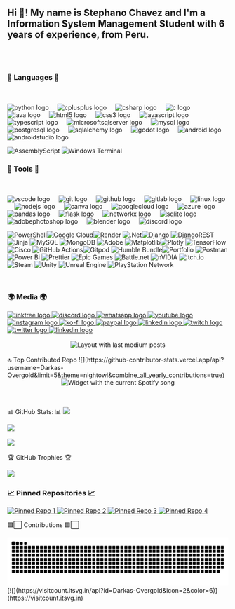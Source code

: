 <!DOCTYPE HTML>
<html lang="SP">
<head>
    <meta charset="UTF-8">
    <meta name="viewport" content="width=device-width, initial-scale=1.0">
    <h2 align="left">Hi 👋! My name is Stephano Chavez and I'm a Information System Management Student with 6 years of experience, from Peru.</h2>
    <br><br>
    <h3 align="left">💬 Languages 💬</h3>
    <br><br>
    <div align="left">
        <img src="https://cdn.jsdelivr.net/gh/devicons/devicon/icons/python/python-original.svg" height="30" alt="python logo" />
        <img width="12" />
        <img src="https://cdn.jsdelivr.net/gh/devicons/devicon/icons/cplusplus/cplusplus-original.svg" height="30" alt="cplusplus logo" />
        <img width="12" />
        <img src="https://cdn.jsdelivr.net/gh/devicons/devicon/icons/csharp/csharp-original.svg" height="30" alt="csharp logo" />
        <img width="12" />
        <img src="https://cdn.jsdelivr.net/gh/devicons/devicon/icons/c/c-original.svg" height="30" alt="c logo" />
        <img width="12" />
        <img src="https://cdn.jsdelivr.net/gh/devicons/devicon/icons/java/java-original.svg" height="30" alt="java logo" />
        <img width="12" />
        <img src="https://cdn.jsdelivr.net/gh/devicons/devicon/icons/html5/html5-original.svg" height="30" alt="html5 logo" />
        <img width="12" />
        <img src="https://cdn.jsdelivr.net/gh/devicons/devicon/icons/css3/css3-original.svg" height="30" alt="css3 logo" />
        <img width="12" />
        <img src="https://cdn.jsdelivr.net/gh/devicons/devicon/icons/javascript/javascript-original.svg" height="30" alt="javascript logo" />
        <img width="12" />
        <img src="https://cdn.jsdelivr.net/gh/devicons/devicon/icons/typescript/typescript-original.svg" height="30" alt="typescript logo" />
        <img width="12" />
        <img src="https://cdn.jsdelivr.net/gh/devicons/devicon/icons/microsoftsqlserver/microsoftsqlserver-plain.svg" height="30" alt="microsoftsqlserver logo" />
        <img width="12" />
        <img src="https://cdn.jsdelivr.net/gh/devicons/devicon/icons/mysql/mysql-original.svg" height="30" alt="mysql logo" />
        <img width="12" />
        <img src="https://cdn.jsdelivr.net/gh/devicons/devicon/icons/postgresql/postgresql-original.svg" height="30" alt="postgresql logo" />
        <img width="12" />
        <img src="https://cdn.jsdelivr.net/gh/devicons/devicon/icons/sqlalchemy/sqlalchemy-original.svg" height="30" alt="sqlalchemy logo" />
        <img width="12" />
        <img src="https://cdn.jsdelivr.net/gh/devicons/devicon/icons/godot/godot-original.svg" height="30" alt="godot logo" />
        <img width="12" />
        <img src="https://cdn.jsdelivr.net/gh/devicons/devicon/icons/android/android-original.svg" height="30" alt="android logo" />
        <img width="12" />
        <img src="https://cdn.jsdelivr.net/gh/devicons/devicon/icons/androidstudio/androidstudio-original.svg" height="30" alt="androidstudio logo" />
    </div>
    
![AssemblyScript](https://img.shields.io/badge/assembly%20script-%23000000.svg?style=for-the-badge&logo=assemblyscript&logoColor=white) ![Windows Terminal](https://img.shields.io/badge/Windows%20Terminal-%234D4D4D.svg?style=for-the-badge&logo=windows-terminal&logoColor=white)

 <h3 align="left">🔧 Tools 🔧</h3>
    <br><br>
    
<div align="left">
        <img src="https://cdn.jsdelivr.net/gh/devicons/devicon/icons/vscode/vscode-original.svg" height="40" alt="vscode logo" />
        <img width="12" />
        <img src="https://cdn.jsdelivr.net/gh/devicons/devicon/icons/git/git-original.svg" height="40" alt="git logo" />
        <img width="12" />
        <img src="https://cdn.jsdelivr.net/gh/devicons/devicon/icons/github/github-original.svg" height="40" alt="github logo" />
        <img width="12" />
        <img src="https://cdn.jsdelivr.net/gh/devicons/devicon/icons/gitlab/gitlab-original.svg" height="40" alt="gitlab logo" />
        <img width="12" />
        <img src="https://cdn.jsdelivr.net/gh/devicons/devicon/icons/linux/linux-original.svg" height="40" alt="linux logo" />
        <img width="12" />
        <img src="https://cdn.jsdelivr.net/gh/devicons/devicon/icons/nodejs/nodejs-original.svg" height="40" alt="nodejs logo" />
        <img width="12" />
        <img src="https://cdn.jsdelivr.net/gh/devicons/devicon/icons/canva/canva-original.svg" height="40" alt="canva logo" />
        <img width="12" />
        <img src="https://cdn.jsdelivr.net/gh/devicons/devicon/icons/googlecloud/googlecloud-original.svg" height="40" alt="googlecloud logo" />
        <img width="12" />
        <img src="https://cdn.jsdelivr.net/gh/devicons/devicon/icons/azure/azure-original.svg" height="40" alt="azure logo" />
        <img width="12" />
        <img src="https://cdn.jsdelivr.net/gh/devicons/devicon/icons/pandas/pandas-original.svg" height="40" alt="pandas logo" />
        <img width="12" />
        <img src="https://cdn.jsdelivr.net/gh/devicons/devicon/icons/flask/flask-original.svg" height="40" alt="flask logo" />
        <img width="12" />
        <img src="https://cdn.jsdelivr.net/gh/devicons/devicon/icons/networkx/networkx-original.svg" height="40" alt="networkx logo" />
        <img width="12" />
        <img src="https://cdn.jsdelivr.net/gh/devicons/devicon/icons/sqlite/sqlite-original.svg" height="40" alt="sqlite logo" />
        <img width="12" />
        <img src="https://cdn.simpleicons.org/adobephotoshop/31A8FF" height="40" alt="adobephotoshop logo" />
        <img width="12" />
        <img src="https://cdn.simpleicons.org/blender/F5792A" height="40" alt="blender logo" />
        <img width="12" />
        <img src="https://cdn.simpleicons.org/discord/5865F2" height="40" alt="discord logo" />
    </div>

![PowerShell](https://img.shields.io/badge/PowerShell-%235391FE.svg?style=for-the-badge&logo=powershell&logoColor=white)![Google Cloud](https://img.shields.io/badge/GoogleCloud-%234285F4.svg?style=for-the-badge&logo=google-cloud&logoColor=white)![Render](https://img.shields.io/badge/Render-%46E3B7.svg?style=for-the-badge&logo=render&logoColor=white) ![.Net](https://img.shields.io/badge/.NET-5C2D91?style=for-the-badge&logo=.net&logoColor=white)![Django](https://img.shields.io/badge/django-%23092E20.svg?style=for-the-badge&logo=django&logoColor=white) ![DjangoREST](https://img.shields.io/badge/DJANGO-REST-ff1709?style=for-the-badge&logo=django&logoColor=white&color=ff1709&labelColor=gray) ![Jinja](https://img.shields.io/badge/jinja-white.svg?style=for-the-badge&logo=jinja&logoColor=black) ![MySQL](https://img.shields.io/badge/mysql-4479A1.svg?style=for-the-badge&logo=mysql&logoColor=white) ![MongoDB](https://img.shields.io/badge/MongoDB-%234ea94b.svg?style=for-the-badge&logo=mongodb&logoColor=white) ![Adobe](https://img.shields.io/badge/adobe-%23FF0000.svg?style=for-the-badge&logo=adobe&logoColor=white) ![Matplotlib](https://img.shields.io/badge/Matplotlib-%23ffffff.svg?style=for-the-badge&logo=Matplotlib&logoColor=black)![Plotly](https://img.shields.io/badge/Plotly-%233F4F75.svg?style=for-the-badge&logo=plotly&logoColor=white) ![TensorFlow](https://img.shields.io/badge/TensorFlow-%23FF6F00.svg?style=for-the-badge&logo=TensorFlow&logoColor=white) ![Cisco](https://img.shields.io/badge/cisco-%23049fd9.svg?style=for-the-badge&logo=cisco&logoColor=black) ![GitHub Actions](https://img.shields.io/badge/github%20actions-%232671E5.svg?style=for-the-badge&logo=githubactions&logoColor=white)![Gitpod](https://img.shields.io/badge/gitpod-f06611.svg?style=for-the-badge&logo=gitpod&logoColor=white) ![Humble Bundle](https://img.shields.io/badge/HumbleBundle-%23494F5C.svg?style=for-the-badge&logo=HumbleBundle&logoColor=white)![Portfolio](https://img.shields.io/badge/Portfolio-%23000000.svg?style=for-the-badge&logo=firefox&logoColor=#FF7139) ![Postman](https://img.shields.io/badge/Postman-FF6C37?style=for-the-badge&logo=postman&logoColor=white) ![Power Bi](https://img.shields.io/badge/power_bi-F2C811?style=for-the-badge&logo=powerbi&logoColor=black) ![Prettier](https://img.shields.io/badge/prettier-%23F7B93E.svg?style=for-the-badge&logo=prettier&logoColor=black) ![Epic Games](https://img.shields.io/badge/epicgames-%23313131.svg?style=for-the-badge&logo=epicgames&logoColor=white) ![Battle.net](https://img.shields.io/badge/battle.net-%2300AEFF.svg?style=for-the-badge&logo=battle.net&logoColor=white) ![nVIDIA](https://img.shields.io/badge/nVIDIA-%2376B900.svg?style=for-the-badge&logo=nVIDIA&logoColor=white) ![Itch.io](https://img.shields.io/badge/Itch-%23FF0B34.svg?style=for-the-badge&logo=Itch.io&logoColor=white) ![Steam](https://img.shields.io/badge/steam-%23000000.svg?style=for-the-badge&logo=steam&logoColor=white) ![Unity](https://img.shields.io/badge/unity-%23000000.svg?style=for-the-badge&logo=unity&logoColor=white) ![Unreal Engine](https://img.shields.io/badge/unrealengine-%23313131.svg?style=for-the-badge&logo=unrealengine&logoColor=white) ![PlayStation Network](https://img.shields.io/badge/PSN-%230070D1.svg?style=for-the-badge&logo=Playstation&logoColor=white)

<br clear="both">
 <h3 align="left"> 🌍 Media 🌍</h3>
    <div align="left">
        <a href="https://linktr.ee/darkas_overgold" target="_blank">
            <img src="https://img.shields.io/static/v1?message=Darkas%20Overgold&logo=linktree&label=About%20me&color=1de9b6&logoColor=white&labelColor=&style=for-the-badge" height="35" alt="linktree logo" />
        </a>
        <a href="https://discord.com/users/1c07914389250b..." target="_blank">
            <img src="https://img.shields.io/static/v1?message=dev.darkas.me&logo=discord&label=&color=7289DA&logoColor=white&labelColor=&style=for-the-badge" height="35" alt="discord logo" />
        </a>
        <a href="https://wa.me/message/RK4A4OUXMDS7G1" target="_blank">
            <img src="https://img.shields.io/static/v1?message=910030901&logo=whatsapp&label=+51&color=25D366&logoColor=white&labelColor=&style=for-the-badge" height="35" alt="whatsapp logo" />
        </a>
        <a href="https://youtube.com/@darkas_goldenvox?si=cW8HlLnrTiDhjcZU" target="_blank">
            <img src="https://img.shields.io/static/v1?message=Stephano&logo=youtube&label=Software%20Engineering%20PhD%20Adventure&color=FF0000&logoColor=white&labelColor=&style=for-the-badge" height="35" alt="youtube logo" />
        </a>
        <a href="https://www.instagram.com/darkas_vox_ch/" target="_blank">
            <img src="https://img.shields.io/static/v1?message=darkas_vox_ch&logo=instagram&label=&color=E4405F&logoColor=white&labelColor=&style=for-the-badge" height="35" alt="instagram logo" />
        </a>
        <a href="https://ko-fi.com/darkas_overgold" target="_blank">
            <img src="https://img.shields.io/static/v1?message=Buy%20me%20a%20girlfriend&logo=ko-fi&label=Comms%20open&color=F16061&logoColor=white&labelColor=&style=for-the-badge" height="35" alt="ko-fi logo" />
        </a>
        <a href="https://www.paypal.me/DarkasOvergold" target="_blank">
            <img src="https://img.shields.io/static/v1?message=Manuel%20Chavez%20Anton&logo=paypal&label=Tips&color=00457C&logoColor=white&labelColor=&style=for-the-badge" height="35" alt="paypal logo" />
        </a>
        <a href="https://darkas-overgold.itch.io/" target="_blank">
            <img src="https://img.shields.io/static/v1?message=Darkas&logo=itch.io&label=&color=0077B5&logoColor=white&labelColor=&style=for-the-badge" height="35" alt="linkedin logo" />
        </a>
        <a href="https://m.twitch.tv/darkas_overgold" target="_blank">
            <img src="https://img.shields.io/static/v1?message=Darkas_Overgold&logo=twitch&label=Streams%20at&color=9146FF&logoColor=white&labelColor=&style=for-the-badge" height="35" alt="twitch logo" />
        </a>
        <a href="https://x.com/Stephano113975" target="_blank">
            <img src="https://img.shields.io/static/v1?message=Twitter&logo=twitter&label=NSFW&color=1DA1F2&logoColor=white&labelColor=&style=for-the-badge" height="35" alt="twitter logo" />
        </a>
        <a href="https://www.linkedin.com/in/darkas/" target="_blank">
            <img src="https://img.shields.io/static/v1?message=Manuel%20Stephano%20Chavez%20Anton&logo=linkedin&label=Certificates%20at&color=0077B5&logoColor=white&labelColor=&style=for-the-badge" height="35" alt="linkedin logo" />
        </a>
    </div>
    <br clear="both">
    <div align="center">
        <img src="https://github-read-medium-git-main.pahlevikun.vercel.app/latest?limit=4&username=manuelstephanochavez&theme=dark" alt="Layout with last medium posts" />
    </div>
    <br clear="both">
🔝 Top Contributed Repo
![](https://github-contributor-stats.vercel.app/api?username=Darkas-Overgold&limit=5&theme=nightowl&combine_all_yearly_contributions=true)
<br clear="both">
<div align="center">
<img src="https://spotify-recently-played-readme.vercel.app/api?user=31sqjnud6eo52nwzyrr5o75wb63m&unique={true|1|on|yes}?theme=dark&scan=true&spin=true&rainbow=true" alt="Widget with the current Spotify song" />
</div>
<br clear="both">
<br>
    
 📊 GitHub Stats: 📊
![](https://github-readme-stats.vercel.app/api?username=Darkas-Overgold&theme=dark&hide_border=false&include_all_commits=true&count_private=true)<br/>

![](https://github-readme-streak-stats.herokuapp.com/?user=Darkas-Overgold&theme=dark&hide_border=false)<br/>
    
![](https://github-readme-stats.vercel.app/api/top-langs/?username=Darkas-Overgold&theme=dark&hide_border=false&include_all_commits=true&count_private=true&layout=compact)<br/>
    
🏆 GitHub Trophies 🏆
    
![](https://github-profile-trophy.vercel.app/?username=Darkas-Overgold&theme=neon&no-frame=false&no-bg=false&margin-w=4)
<h3 align="left">📈 Pinned Repositories 📈</h3>
<a href="https://github.com/Darkas-Overgold/Zegel_2024-2_Web_Development" target="_blank">
<img src="https://github-readme-stats.vercel.app/api/pin/?username=Darkas-Overgold&repo=Zegel_2024-2_Web_Development&theme=dark" alt="Pinned Repo 1" />
</a>
<a href="https://github.com/Darkas-Overgold/UPC_2022-1_Programming_I_TF" target="_blank">
    <img src="https://github-readme-stats.vercel.app/api/pin/?username=Darkas-Overgold&repo=UPC_2022-1_Programming_I_TF&theme=dark" alt="Pinned Repo 2" />
</a>
<a href="https://github.com/Darkas-Overgold/UPC_2023-1_Discrete_Mathematics" target="_blank">
    <img src="https://github-readme-stats.vercel.app/api/pin/?username=Darkas-Overgold&repo=UPC_2023-1_Discrete_Mathematics&theme=dark" alt="Pinned Repo 3" />
</a>
<a href="https://github.com/Darkas-Overgold/UPC_2023-1_Algorithms_TF" target="_blank">
    <img src="https://github-readme-stats.vercel.app/api/pin/?username=Darkas-Overgold&repo=UPC_2023-1_Algorithms_TF&theme=dark" alt="Pinned Repo 4" />
</a>
        
🟩⬜ Contributions 🟩⬜
</head>
<body>
    <div class="serpiente"></div>
    <img src="https://github.com/Platane/snk/raw/output/github-contribution-grid-snake.svg" alt="Gusano de Contribución" />  
    [![](https://visitcount.itsvg.in/api?id=Darkas-Overgold&icon=2&color=6)](https://visitcount.itsvg.in)
    
</body>
</html>
